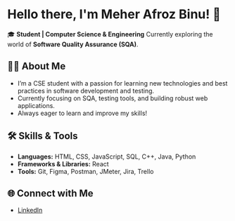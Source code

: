 # Hello there, I'm **Meher Afroz Binu!** 👋

🎓 **Student | Computer Science & Engineering**
Currently exploring the world of **Software Quality Assurance (SQA)**.

## **👨‍💻  About Me**

* I’m a CSE student with a passion for learning new technologies and best practices in software development and testing.
*  Currently focusing on SQA, testing tools, and building robust web applications.
*  Always eager to learn and improve my skills!

## 🛠️ **Skills & Tools**

* **Languages:** HTML, CSS, JavaScript, SQL, C++, Java, Python
* **Frameworks & Libraries:** React
* **Tools:** Git, Figma, Postman, JMeter, Jira, Trello

## 🌐 **Connect with Me**

* [LinkedIn](www.linkedin.com/in/meher-afroz-binu)


